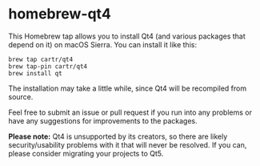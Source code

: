 # homebrew-qt4

This Homebrew tap allows you to install Qt4 (and various packages that depend on it) on macOS Sierra. You can install it like this:

    brew tap cartr/qt4
    brew tap-pin cartr/qt4
    brew install qt

The installation may take a little while, since Qt4 will be recompiled from source.

Feel free to submit an issue or pull request if you run into any problems or have any suggestions for improvements to the packages.

**Please note:** Qt4 is unsupported by its creators, so there are likely security/usability problems with it that will never be resolved. If you can, please consider migrating your projects to Qt5.
